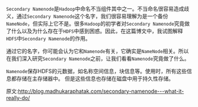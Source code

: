 `Secondary Namenode`是`Hadoop`中命名不当组件其中之一。不当命名很容易造成歧义，通过`Secondary Namenode`这个名字，我们很容易理解为是一个备份`NameNode`，但实际上它不是。很多`Hadoop`的初学者对`Secondary Namenode`究竟做了什么以及为什么存在于`HDFS`中感到困惑。因此，在这篇博文中，我试图解释`HDFS`中`Secondary Namenode`的作用。

通过它的名字，你可能会认为它和`Namenode`有关，它确实是`NameNode`相关。所以在我们深入研究`Secondary Namenode`之前，让我们看看`Namenode`究竟做了什么。


`Namenode`保存HDFS的元数据，如名称空间信息，块信息等。使用时，所有这些信息都存储在主存储器中。 但是这些信息也存储在磁盘中用于持久性存储。


























原文:http://blog.madhukaraphatak.com/secondary-namenode---what-it-really-do/
